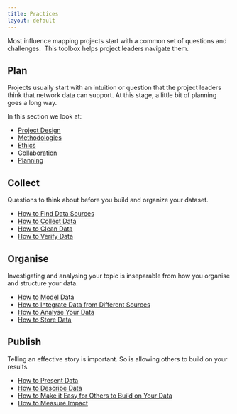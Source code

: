 ```yaml
---
title: Practices
layout: default
---
```


Most influence mapping projects start with a common set of questions and challenges.  This toolbox helps project leaders navigate them.

## Plan

Projects usually start with an intuition or question that the project leaders think that network data can support. At this stage, a little bit of planning goes a long way.

In this section we look at:
  * <a href="http://influencemapping.org/practices/project-design" target="_blank">Project Design</a>
  * <a href="http://influencemapping.org/practices/methodologies" target="_blank">Methodologies</a>
  * <a href="http://influencemapping.org/practices/ethics" target="_blank">Ethics</a>
  * <a href="http://influencemapping.org/practices/collaboration" target="_blank">Collaboration</a> 
  * <a href="http://influencemapping.org/practices/planning" target="_blank">Planning</a>


## Collect
Questions to think about before you build and organize your dataset.

  * <a href="http://influencemapping.org/practices/find-data-sources" target="_blank">How to Find Data Sources</a>
  * <a href="http://influencemapping.org/practices/collect-data" target="_blank">How to Collect Data</a>
  * <a href="http://influencemapping.org/practices/clean-data" target="_blank">How to Clean Data</a>
  * <a href="http://influencemapping.org/practices/verify-data" target="_blank">How to Verify Data</a>


## Organise
Investigating and analysing your topic is inseparable from how you organise and structure your data.
  * <a href="http://influencemapping.org/practices/model-data" target="_blank">How to Model Data</a>
  * <a href="http://influencemapping.org/practices/integrate-data" target="_blank">How to Integrate Data from Different Sources</a>
  * <a href="http://influencemapping.org/practices/analyse-data" target="_blank">How to Analyse Your Data</a> 
  * <a href="http://influencemapping.org/practices/store-data" target="_blank">How to Store Data</a>


## Publish
Telling an effective story is important.  So is allowing others to build on your results.
  * <a href="http://influencemapping.org/practices/present-data" target="_blank">How to Present Data</a>
  * <a href="http://influencemapping.org/practices/describe-data" target="_blank">How to Describe Data</a>
  * <a href="http://influencemapping.org/practices/facilitate-data-reuse" target="_blank">How to Make it Easy for Others to Build on Your Data</a> 
  * <a href="http://influencemapping.org/practices/measure-impact" target="_blank">How to Measure Impact</a>


